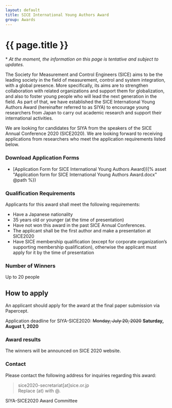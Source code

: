 ```yaml
---
layout: default
title: SICE International Young Authors Award
group: Awards
---
```


# {{ page.title }}

\* *At the moment, the information on this page is tentative and subject to updates.*

The Society for Measurement and Control Engineers (SICE) aims to be the leading society in the field of measurement, control and system integration, with a global presence. More specifically, its aims are to strengthen collaboration with related organizations and support them for globalization, and also to foster young people who will lead the next generation in the field. As part of that, we have established the SICE International Young Authors Award (hereinafter referred to as SIYA) to encourage young researchers from Japan to carry out academic research and support their international activities. 

We are looking for candidates for SIYA from the speakers of the SICE Annual Conference 2020 (SICE2020). We are looking forward to receiving applications from researchers who meet the application requirements listed below.

### Download Application Forms
- [Application Form for SICE International Young Authors Award]({% asset "Application form for SICE International Young Authors Award.docx" @path %})

### Qualification Requirements

Applicants for this award shall meet the following requirements:
- Have a Japanese nationality
- 35 years old or younger (at the time of presentation) 
- Have not won this award in the past SICE Annual Conferences.  
- The applicant shall be the first author and make a presentation at SICE2020
- Have SICE membership qualification (except for corporate organization’s supporting membership qualification), otherwise the applicant must apply for it by the time of presentation

### Number of Winners

Up to 20 people

## How to apply 

An applicant should apply for the award at the final paper submission via Papercept.

Application deadline for SIYA-SICE2020: <del>Monday, July 20, 2020</del> **Saturday, August 1, 2020**

### Award results

The winners will be announced on SICE 2020 website.

### Contact 

Please contact the following address for inquiries regarding this award:

> sice2020-secretariat[at]sice.or.jp <br>
> Replace (at) with @.

SIYA-SICE2020 Award Committee